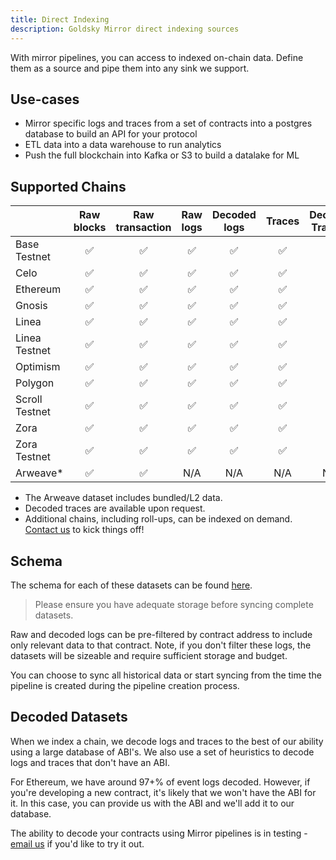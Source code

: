 ```yaml
---
title: Direct Indexing
description: Goldsky Mirror direct indexing sources
---
```


With mirror pipelines, you can access to indexed on-chain data. Define them as a source and pipe them into any sink we support.

## Use-cases

- Mirror specific logs and traces from a set of contracts into a postgres database to build an API for your protocol
- ETL data into a data warehouse to run analytics
- Push the full blockchain into Kafka or S3 to build a datalake for ML

## Supported Chains

|                | Raw blocks | Raw transaction | Raw logs | Decoded logs | Traces | Decoded Traces* | Raw Receipts |
| -------------- | :--------: | :-------------: | :------: | :----------: | :----: | :------------: | :----------: |
| Base Testnet   |     ✅     |       ✅        |    ✅    |      ✅      |   ✅   |       ✅       |      ✅      |
| Celo           |     ✅     |       ✅        |    ✅    |      ✅      |   ✅   |       ✅       |      ✅      |
| Ethereum       |     ✅     |       ✅        |    ✅    |      ✅      |   ✅   |       ✅       |      ✅      |
| Gnosis         |     ✅     |       ✅        |    ✅    |      ✅      |   ✅   |       ✅       |      ✅      |
| Linea          |     ✅     |       ✅        |    ✅    |      ✅      |   ✅   |       ✅       |      ✅      |
| Linea Testnet  |     ✅     |       ✅        |    ✅    |      ✅      |   ✅   |       ✅       |      ✅      |
| Optimism       |     ✅     |       ✅        |    ✅    |      ✅      |   ✅   |       ✅       |      ✅      |
| Polygon        |     ✅     |       ✅        |    ✅    |      ✅      |   ✅   |       ✅       |      ✅      |
| Scroll Testnet |     ✅     |       ✅        |    ✅    |      ✅      |   ✅   |       ✅       |      ✅      |
| Zora           |     ✅     |       ✅        |    ✅    |      ✅      |   ✅   |       ✅       |      ✅      |
| Zora Testnet   |     ✅     |       ✅        |    ✅    |      ✅      |   ✅   |       ✅       |      ✅      |
| Arweave\*      |     ✅     |       ✅        |   N/A    |     N/A      |  N/A   |      N/A       |     N/A      |

- The Arweave dataset includes bundled/L2 data.
- Decoded traces are available upon request.
- Additional chains, including roll-ups, can be indexed on demand. [Contact us](mailto:support@goldsky.com) to kick things off!

## Schema

The schema for each of these datasets can be found [here](/references/indexed-on-chain-data-schemas).

> Please ensure you have adequate storage before syncing complete datasets.

Raw and decoded logs can be pre-filtered by contract address to include only relevant data to that contract. Note, if you don't filter these logs, the datasets will be sizeable and require sufficient storage and budget.

You can choose to sync all historical data or start syncing from the time the pipeline is created during the pipeline creation process.

## Decoded Datasets

When we index a chain, we decode logs and traces to the best of our ability using a large database of ABI's. We also use a set of heuristics to decode logs and traces that don't have an ABI.

For Ethereum, we have around 97+% of event logs decoded. However, if you're developing a new contract, it's likely that we won't have the ABI for it. In this case, you can provide us with the ABI and we'll add it to our database.

The ability to decode your contracts using Mirror pipelines is in testing - [email us](mailto:support@goldsky.com) if you'd like to try it out.
